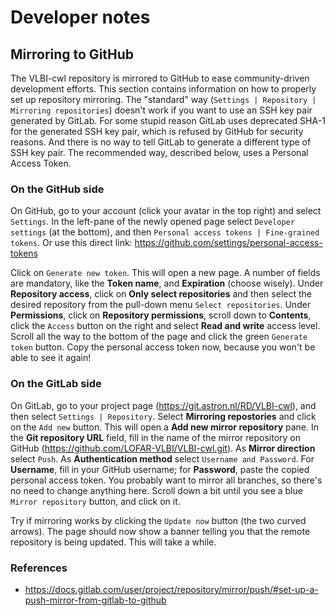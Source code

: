 # Developer notes

## Mirroring to GitHub

The VLBI-cwl repository is mirrored to GitHub to ease community-driven development efforts. This section contains information on how to properly set up repository mirroring. The "standard" way (`Settings | Repository | Mirroring repositories`) doesn't work if you want to use an SSH key pair generated by GitLab. For some stupid reason GitLab uses deprecated SHA-1 for the generated SSH key pair, which is refused by GitHub for security reasons. And there is no way to tell GitLab to generate a different type of SSH key pair. The recommended way, described below, uses a Personal Access Token.


### On the GitHub side

On GitHub, go to your account (click your avatar in the top right) and select `Settings`. In the left-pane of the newly opened page select `Developer settings` (at the bottom), and then `Personal access tokens | Fine-grained tokens`. Or use this direct link: https://github.com/settings/personal-access-tokens

Click on `Generate new token`. This will open a new page. A number of fields are mandatory, like the  **Token name**, and **Expiration** (choose wisely). Under **Repository access**, click on **Only select repositories** and then select the desired repository from the pull-down menu `Select repositories`. Under **Permissions**, click on **Repository permissions**, scroll down to **Contents**, click the `Access` button on the right and select **Read and write** access level. Scroll all the way to the bottom of the page and click the green `Generate token` button. Copy the personal access token now, because you won't be able to see it again!


### On the GitLab side

On GitLab, go to your project page (https://git.astron.nl/RD/VLBI-cwl), and then select `Settings | Repository`. Select **Mirroring repostories** and click on the `Add new` button. This will open a **Add new mirror repository** pane. In the **Git repository URL** field, fill in the name of the mirror repository on GitHub (https://github.com/LOFAR-VLBI/VLBI-cwl.git). As **Mirror direction** select `Push`. As **Authentication method** select `Username and Password`. For **Username**, fill in your GitHub username; for **Password**, paste the copied personal access token. You probably want to mirror all branches, so there's no need to change anything here. Scroll down a bit until you see a blue `Mirror repository` button, and click on it. 

Try if mirroring works by clicking the `Update now` button (the two curved arrows). The page should now show a banner telling you that the remote repository is being updated. This will take a while. 


### References

- https://docs.gitlab.com/user/project/repository/mirror/push/#set-up-a-push-mirror-from-gitlab-to-github
